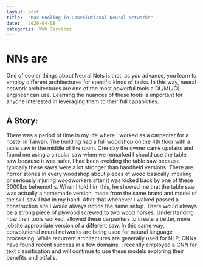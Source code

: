 ```yaml
---
layout: post
title:  "Max Pooling in Convolutional Neural Networks"
date:   2020-04-08 
categories: Web Services
---
```

# NNs are 

One of cooler things about Neural Nets is that, as you advance, you learn to employ different architectures for specific kinds of tasks. In this way, neural network architectures are one of the most powerful tools a DL/ML/CL engineer can use. Learning the nuances of these tools is important for anyone interested in leveraging them to their full capabilities.

## A Story:

There was a period of time in my life where I worked as a carpenter for a hostel in Taiwan. The building had a full woodshop on the 4th floor with a table saw in the middle of the room. One day the owner came upstairs and found me using a circular saw when we remarked I should use the table saw because it was safer. I had been avoiding the table saw because typically these saws were a lot stronger than handheld versions. There are horror stories in every woodshop about pieces of wood basically impaling or seriously injuring woodworkers after it was kicked back by one of these 3000lbs behemoths. When I told him this, he showed me that the table saw was actually a homemade version, made from the same brand and model of the skil-saw I had in my hand. After that whenever I walked passed a construction site I would always notice the same setup. There would always be a strong piece of plywood screwed to two wood horses. Understanding how their tools worked, allowed these carpenters to create a better, more jobsite appropriate version of a different saw. In this same way, convolutional neural networks are being used for natural language processing. While recurrent architectures are generally used for NLP, CNNs have found recent success in a few domains. I recently employed a CNN for text classification and will continue to use these models exploring their benefits and pitfalls. 
